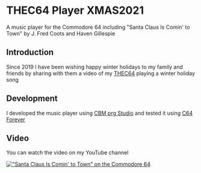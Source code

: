 # THEC64 Player XMAS2021

A music player for the Commodore 64 including "Santa Claus Is Comin' to Town" by J. Fred Coots and Haven Gillespie 

## Introduction 
Since 2019 I have been wishing happy winter holidays to my family and friends by sharing with them a video of my [THEC64](https://retrogames.biz/thec64) playing a winter holiday song 

## Development 

I developed the music player using [CBM prg Studio](https://www.ajordison.co.uk) and tested it using [C64 Forever](https://www.c64forever.com/) 

## Video 

You can watch the video on my YouTube channel 

[!["Santa Claus Is Comin' to Town" on the Commodore 64](https://fabioscagliola.com/images/XMAS2021.png)](https://youtu.be/rQEfIvlWGas) 

